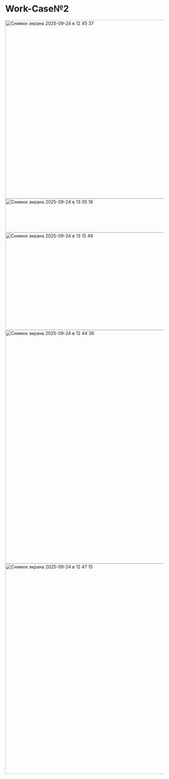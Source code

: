 <h1>Work-Case№2</h1>
<img width="923" height="568" alt="Снимок экрана 2025-09-24 в 12 45 37" src="https://github.com/user-attachments/assets/b72d960c-2918-41a9-abc3-eee3016121bb" />
<img width="777" height="108" alt="Снимок экрана 2025-09-24 в 13 05 18" src="https://github.com/user-attachments/assets/6479aa2b-9b59-4cc9-aee5-c7ed439a1bc4" />
<img width="705" height="310" alt="Снимок экрана 2025-09-24 в 13 15 49" src="https://github.com/user-attachments/assets/8fccd8cc-d870-4a3a-bb7e-345b09a7cc47" />
<img width="1435" height="743" alt="Снимок экрана 2025-09-24 в 12 44 36" src="https://github.com/user-attachments/assets/3caaa713-35ff-4e08-98c4-01a68acf0b5b" />
<img width="952" height="670" alt="Снимок экрана 2025-09-24 в 12 47 15" src="https://github.com/user-attachments/assets/f2502187-8312-4ee9-b9a2-b4afca11a5a4" />
